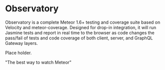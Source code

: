 # Observatory
Observatory is a complete Meteor 1.6+ testing and coverage suite based on Velocity and meteor-coverage.  Designed for drop-in integration, it will run Jasmine tests and report in real time to the browser as code changes the pass/fail of tests and code coverage of both client, server, and GraphQL Gateway layers.

Place holder.

"The best way to watch Meteor"
